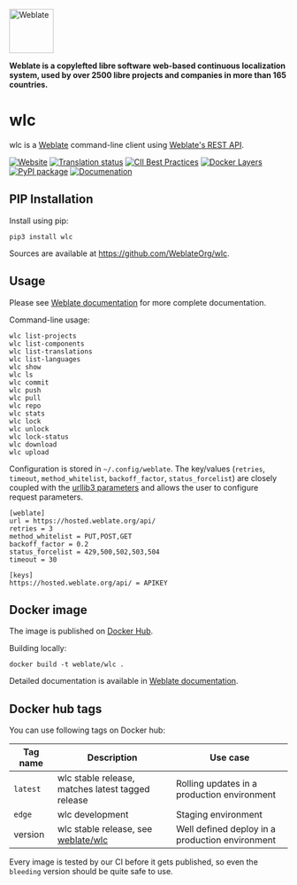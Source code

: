 <a href="https://weblate.org/"><img alt="Weblate" src="https://s.weblate.org/cdn/Logo-Darktext-borders.png" height="80px" /></a>

**Weblate is a copylefted libre software web-based continuous localization system,
used by over 2500 libre projects and companies in more than 165 countries.**

# wlc

wlc is a [Weblate](https://weblate.org/) command-line client using [Weblate's REST API](https://docs.weblate.org/en/latest/api.html).

[![Website](https://img.shields.io/badge/website-weblate.org-blue.svg)](https://weblate.org/)
[![Translation status](https://hosted.weblate.org/widgets/weblate/-/svg-badge.svg)](https://hosted.weblate.org/engage/weblate/?utm_source=widget)
[![CII Best Practices](https://bestpractices.coreinfrastructure.org/projects/552/badge)](https://bestpractices.coreinfrastructure.org/projects/552)
[![Docker Layers](https://images.microbadger.com/badges/image/weblate/wlc.svg)](https://microbadger.com/images/weblate/wlc)
[![PyPI package](https://img.shields.io/pypi/v/wlc.svg)](https://pypi.org/project/wlc/)
[![Documenation](https://readthedocs.org/projects/weblate/badge/)](https://docs.weblate.org/en/latest/wlc.html)

## PIP Installation

Install using pip:

    pip3 install wlc

Sources are available at <https://github.com/WeblateOrg/wlc>.

## Usage

Please see [Weblate documentation](https://docs.weblate.org/en/latest/wlc.html) for more complete documentation.

Command-line usage:

    wlc list-projects
    wlc list-components
    wlc list-translations
    wlc list-languages
    wlc show
    wlc ls
    wlc commit
    wlc push
    wlc pull
    wlc repo
    wlc stats
    wlc lock
    wlc unlock
    wlc lock-status
    wlc download
    wlc upload

Configuration is stored in `~/.config/weblate`. The key/values (`retries`,
`timeout`, `method_whitelist`, `backoff_factor`, `status_forcelist`) are closely
coupled with the [urllib3 parameters](https://urllib3.readthedocs.io/en/latest/reference/urllib3.util.html) and allows the user to configure request
parameters.

    [weblate]
    url = https://hosted.weblate.org/api/
    retries = 3
    method_whitelist = PUT,POST,GET
    backoff_factor = 0.2
    status_forcelist = 429,500,502,503,504
    timeout = 30

    [keys]
    https://hosted.weblate.org/api/ = APIKEY

## Docker image

The image is published on [Docker Hub](https://hub.docker.com/r/weblate/wlc).

Building locally:

    docker build -t weblate/wlc .

Detailed documentation is available in [Weblate documentation](https://docs.weblate.org/en/latest/wlc.html#docker-wlc).

## Docker hub tags

You can use following tags on Docker hub:

| Tag name | Description                                                                       | Use case                                        |
| -------- | --------------------------------------------------------------------------------- | ----------------------------------------------- |
| `latest` | wlc stable release, matches latest tagged release                                 | Rolling updates in a production environment     |
| `edge`   | wlc development                                                                   | Staging environment                             |
| version  | wlc stable release, see [weblate/wlc](https://hub.docker.com/r/weblate/wlc/tags/) | Well defined deploy in a production environment |

Every image is tested by our CI before it gets published, so even the `bleeding` version should be quite safe to use.
